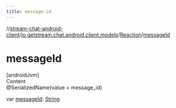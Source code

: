 ```yaml
---
title: message-id
---
```

//[stream-chat-android-client](../../../index.md)/[io.getstream.chat.android.client.models](../index.md)/[Reaction](index.md)/[messageId](messageId.md)



# messageId  
[androidJvm]  
Content  
@SerializedName(value = message_id)  
  
var [messageId](messageId.md): [String](https://kotlinlang.org/api/latest/jvm/stdlib/kotlin/-string/index.html)  



